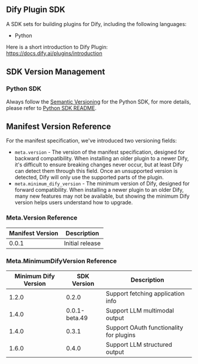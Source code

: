 ## Dify Plugin SDK

A SDK sets for building plugins for Dify, including the following languages:

- Python

Here is a short introduction to Dify Plugin: <https://docs.dify.ai/plugins/introduction>

## SDK Version Management

### Python SDK

Always follow the [Semantic Versioning](https://semver.org/) for the Python SDK, for more details, please refer to [Python SDK README](./python/README.md).

## Manifest Version Reference

For the manifest specification, we've introduced two versioning fields:

- `meta.version` - The version of the manifest specification, designed for backward compatibility. When installing an older plugin to a newer Dify, it's difficult to ensure breaking changes never occur, but at least Dify can detect them through this field. Once an unsupported version is detected, Dify will only use the supported parts of the plugin.
- `meta.minimum_dify_version` - The minimum version of Dify, designed for forward compatibility. When installing a newer plugin to an older Dify, many new features may not be available, but showing the minimum Dify version helps users understand how to upgrade.

### Meta.Version Reference

| Manifest Version | Description |
|------------------|-------------|
| 0.0.1            | Initial release |

### Meta.MinimumDifyVersion Reference

| Minimum Dify Version| SDK Version | Description |
|----------------------|-------------|-------------|
| 1.2.0                | 0.2.0         | Support fetching application info |
| 1.4.0                | 0.0.1-beta.49 | Support LLM multimodal output |
| 1.4.0                | 0.3.1         | Support OAuth functionality for plugins |
| 1.6.0                | 0.4.0         | Support LLM structured output |
